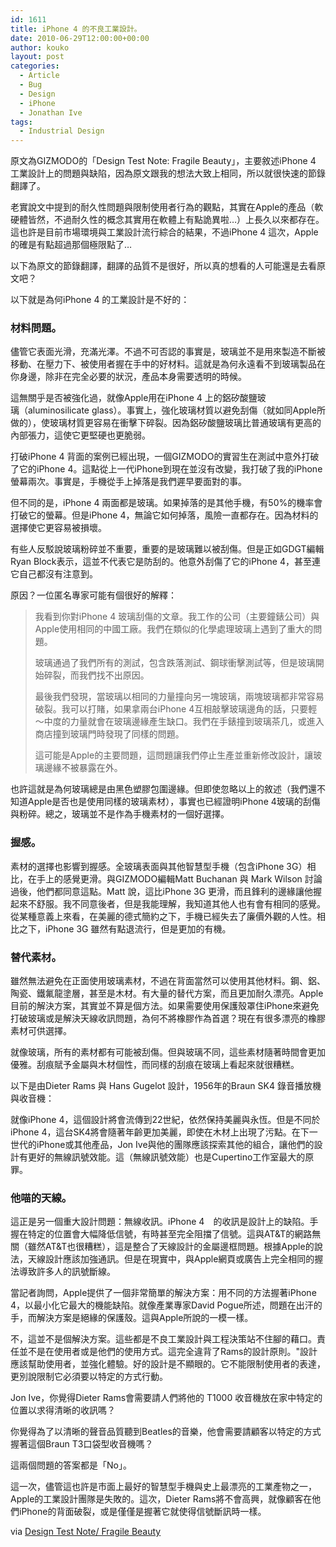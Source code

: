 ```yaml
---
id: 1611
title: iPhone 4 的不良工業設計。
date: 2010-06-29T12:00:00+00:00
author: kouko
layout: post
categories:
  - Article
  - Bug
  - Design
  - iPhone
  - Jonathan Ive
tags:
  - Industrial Design
---
```

原文為GIZMODO的「Design Test Note: Fragile Beauty」，主要敘述iPhone 4 工業設計上的問題與缺陷，因為原文跟我的想法大致上相同，所以就很快速的節錄翻譯了。

老實說文中提到的耐久性問題與限制使用者行為的觀點，其實在Apple的產品（軟硬體皆然，不過耐久性的概念其實用在軟體上有點詭異啦&#8230;）上長久以來都存在。這也許是目前市場環境與工業設計流行綜合的結果，不過iPhone 4 這次，Apple的確是有點超過那個極限點了&#8230;

以下為原文的節錄翻譯，翻譯的品質不是很好，所以真的想看的人可能還是去看原文吧？

以下就是為何iPhone 4 的工業設計是不好的：

### 材料問題。
儘管它表面光滑，充滿光澤。不過不可否認的事實是，玻璃並不是用來製造不斷被移動、在壓力下、被使用者握在手中的好材料。這就是為何永遠看不到玻璃製品在你身邊，除非在完全必要的狀況，產品本身需要透明的時候。

這無關乎是否被強化過，就像Apple用在iPhone 4 上的鋁矽酸鹽玻璃﻿（aluminosilicate glass）。事實上，強化玻璃材質以避免刮傷（就如同Apple所做的），使玻璃材質更容易在衝擊下碎裂。因為鋁矽酸鹽玻璃﻿比普通玻璃有更高的內部張力，這使它更堅硬也更脆弱。

打破iPhone 4 背面的案例已經出現，一個GIZMODO的實習生在測試中意外打破了它的iPhone 4。這點從上一代iPhone到現在並沒有改變，我打破了我的iPhone螢幕兩次。事實是，手機從手上掉落是我們遲早要面對的事。

但不同的是，iPhone 4 兩面都是玻璃。如果掉落的是其他手機，有50%的機率會打破它的螢幕。但是iPhone 4，無論它如何掉落，風險一直都存在。因為材料的選擇使它更容易被損壞。

有些人反駁說玻璃粉碎並不重要，重要的是玻璃難以被刮傷。但是正如GDGT編輯Ryan Block表示，這並不代表它是防刮的。他意外刮傷了它的iPhone 4，甚至連它自己都沒有注意到。

原因？一位匿名專家可能有個很好的解釋：

> 我看到你對iPhone 4 玻璃刮傷的文章。我工作的公司（主要鐘錶公司）與Apple使用相同的中國工廠。我們在類似的化學處理玻璃上遇到了重大的問題。
>
> 玻璃通過了我們所有的測試，包含跌落測試、鋼球衝擊測試等，但是玻璃開始碎裂，而我們找不出原因。
>
> 最後我們發現，當玻璃以相同的力量撞向另一塊玻璃，兩塊玻璃都非常容易破裂。我可以打賭，如果拿兩台iPhone 4互相敲擊玻璃邊角的話，只要輕～中度的力量就會在玻璃邊緣產生缺口。我們在手錶撞到玻璃茶几，或進入商店撞到玻璃門時發現了同樣的問題。
>
> 這可能是Apple的主要問題，這問題讓我們停止生產並重新修改設計，讓玻璃邊緣不被暴露在外。

也許這就是為何玻璃總是由黑色塑膠包圍邊緣。但即使忽略以上的敘述（我們還不知道Apple是否也是使用同樣的玻璃素材），事實也已經證明iPhone 4玻璃的刮傷與粉碎。總之，玻璃並不是作為手機素材的一個好選擇。﻿

### 握感。
素材的選擇也影響到握感。全玻璃表面與其他智慧型手機（包含iPhone 3G）相比，在手上的感覺更滑。與GIZMODO編輯Matt Buchanan 與 Mark Wilson 討論過後，他們都同意這點。Matt﻿ 說，這比iPhone 3G 更滑，而且鋒利的邊緣讓他握起來不舒服。我不同意後者，但是我能理解，我知道其他人也有會有相同的感覺。從某種意義上來看，在美麗的德式簡約之下，手機已經失去了廉價外觀的人性。相比之下，iPhone 3G 雖然有點退流行，但是更加的有機。

### 替代素材。
雖然無法避免在正面使用玻璃素材，不過在背面當然可以使用其他材料。鋼、鋁、陶瓷、鐵氟龍塗層，甚至是木材。有大量的替代方案，而且更加耐久漂亮。Apple目前的解決方案，其實並不算是個方法。如果需要使用保護殼罩住iPhone來避免打破玻璃或是解決天線收訊問題，為何不將橡膠作為首選？現在有很多漂亮的橡膠素材可供選擇。

就像玻璃，所有的素材都有可能被刮傷。但與玻璃不同，這些素材隨著時間會更加優雅。刮痕賦予金屬與木材個性，而同樣的刮痕在玻璃上看起來就很糟糕。

以下是由Dieter Rams 與 Hans Gugelot 設計，﻿1956年的Braun SK4 錄音播放機與收音機：

就像iPhone 4，這個設計將會流傳到22世紀，依然保持美麗與永恆。但是不同於iPhone 4，這台SK4將會隨著年齡更加美麗，即使在木材上出現了污點。在下一世代的iPhone或其他產品，Jon Ive與他的團隊應該探索其他的組合，讓他們的設計有更好的無線訊號效能。這（無線訊號效能）也是﻿﻿Cupertino工作室最大的原罪。

### 他喵的天線。
這正是另一個重大設計問題：無線收訊。iPhone 4　的收訊是設計上的缺陷。手握在特定的位置會大幅降低信號，有時甚至完全阻擋了信號。這與AT&T的網路無關（雖然AT&T也很糟糕），這是整合了天線設計的金屬邊框問題。根據Apple的說法，天線設計應該加強通訊。但是在現實中，與Apple網頁或廣告上完全相同的握法導致許多人的訊號斷線。

當記者詢問，Apple提供了一個非常簡單的解決方案：用不同的方法握著iPhone 4，以最小化它最大的機能缺陷。就像產業專家David Pogue所述，問題在出汗的手，而解決方案是絕緣的保護殼。這與Apple所說的一模一樣。

不，這並不是個解決方案。這些都是不良工業設計與工程決策站不住腳的藉口。責任並不是在使用者或是他們的使用方式。這完全違背了Rams的設計原則。"設計應該幫助使用者，並強化體驗。好的設計是不顯眼的。它不能限制使用者的表達，更別說限制它必須要以特定的方式行動。

Jon Ive，你覺得Dieter Rams會需要請人們將他的 T1000 收音機放在家中特定的位置以求得清晰的收訊嗎？

你覺得為了以清晰的聲音品質聽到Beatles的音樂﻿，他會需要請顧客以特定的方式握著這個Braun T3口袋型收音機嗎？

這兩個問題的答案都是「No」。

這一次，儘管這也許是市面上最好的智慧型手機與史上最漂亮的工業產物之一，Apple的工業設計團隊是失敗的。這次，Dieter Rams將不會高興，就像顧客在他們iPhone的背面破裂，或是僅僅是握著它就使得信號斷訊時一樣。

via [Design Test Note/ Fragile Beauty﻿](http://gizmodo.com/5572546/design-test-note-fragile-beauty)
